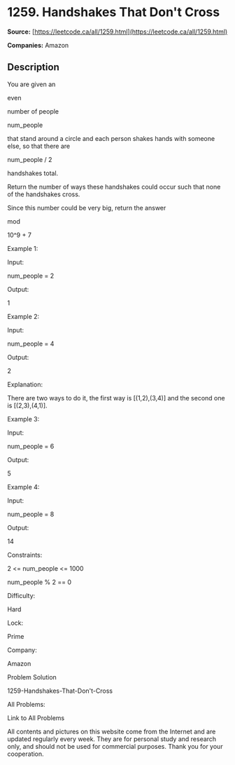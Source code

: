 # 1259. Handshakes That Don't Cross

**Source:** [https://leetcode.ca/all/1259.html](https://leetcode.ca/all/1259.html)

**Companies:** Amazon

## Description

You are given an

even

number of people

num_people

that
            stand around a circle and each person shakes hands with someone else, so that there
            are

num_people / 2

handshakes total.

Return the number of ways these handshakes could occur such that none of the
                handshakes cross.

Since this number could be very big, return the answer

mod

10^9 +
                7

Example 1:

Input:

num_people = 2

Output:

1

Example 2:

Input:

num_people = 4

Output:

2

Explanation:

There are two ways to do it, the first way is [(1,2),(3,4)] and the second one is [(2,3),(4,1)].

Example 3:

Input:

num_people = 6

Output:

5

Example 4:

Input:

num_people = 8

Output:

14

Constraints:

2 <= num_people <= 1000

num_people % 2 == 0

Difficulty:

Hard

Lock:

Prime

Company:

Amazon

Problem Solution

1259-Handshakes-That-Don't-Cross

All Problems:

Link to All Problems

All contents and pictures on this website come from the Internet and are updated regularly every week. They are for personal study and research only, and should not be used for commercial purposes. Thank you for your cooperation.

